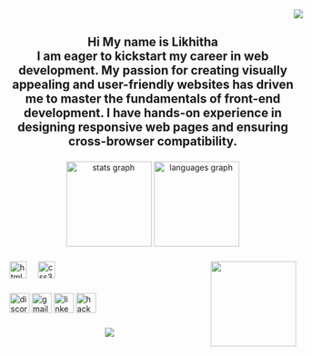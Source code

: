 <img style="padding-left:500px;" src="https://www.bing.com/th/id/OGC.2a53651a35816f499270d8275fd5318f?pid=1.7&rurl=https%3a%2f%2fcdn.dribbble.com%2fusers%2f2401141%2fscreenshots%2f5487982%2fdevelopers-gif-showcase.gif&ehk=Ws%2fvymfYeI2lEml4x%2fkcCvk7mIb71FXTk6a14cCSM6g%3d">
<h2 align="center">Hi
My name is Likhitha  <br>I am eager to kickstart my career in web development. My passion for creating visually appealing and user-friendly websites has driven me to master the fundamentals of front-end development. I have hands-on experience in designing responsive web pages and ensuring cross-browser compatibility.</h2>

###

<div align="center">
  <img src="https://github-readme-stats.vercel.app/api?username=Likhitha-152109&hide_title=false&hide_rank=false&show_icons=true&include_all_commits=true&count_private=true&disable_animations=false&theme=dracula&locale=en&hide_border=false" height="150" alt="stats graph"  />
  <img src="https://github-readme-stats.vercel.app/api/top-langs?username=Likhitha-152109&locale=en&hide_title=false&layout=compact&card_width=320&langs_count=5&theme=dracula&hide_border=false" height="150" alt="languages graph"  />
</div>

###

<img align="right" height="150" src="https://encrypted-tbn0.gstatic.com/images?q=tbn:ANd9GcQHqm3WYr1vgqG-u3xol6tbHW-JFeiTNhcGfA&s"  />

###

<div align="left">
  <img src="https://cdn.jsdelivr.net/gh/devicons/devicon/icons/html5/html5-original.svg" height="30" alt="html5 logo"  />
  <img width="12" />
  <img src="https://cdn.jsdelivr.net/gh/devicons/devicon/icons/css3/css3-original.svg" height="30" alt="css3 logo"  />
</div>

###

<div align="left">
  <img src="https://img.shields.io/static/v1?message=Discord&logo=discord&label=&color=7289DA&logoColor=white&labelColor=&style=for-the-badge" height="35" alt="discord logo"  />
  <img src="https://img.shields.io/static/v1?message=Gmail&logo=gmail&label=&color=D14836&logoColor=white&labelColor=&style=for-the-badge" height="35" alt="gmail logo"  />
  <img src="https://img.shields.io/static/v1?message=LinkedIn&logo=linkedin&label=&color=0077B5&logoColor=white&labelColor=&style=for-the-badge" height="35" alt="linkedin logo"  />
  <img src="https://img.shields.io/static/v1?message=HackerRank&logo=hackerrank&label=&color=2EC866&logoColor=white&labelColor=&style=for-the-badge" height="35" alt="hackerrank logo"  />
</div>

###

<div align="center">
  <img src="https://profile-counter.glitch.me/Likhitha-152109/count.svg?"  />
</div>

###
